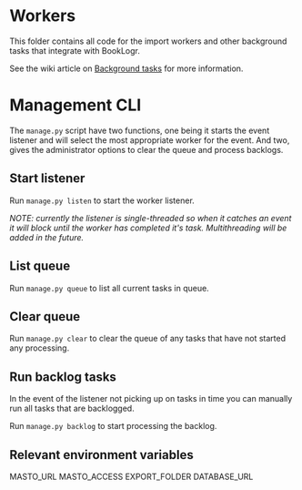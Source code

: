 # Workers
This folder contains all code for the import workers and other background tasks that integrate with BookLogr.

See the wiki article on [Background tasks](https://github.com/Mozzo1000/booklogr/wiki/Background-tasks) for more information.

# Management CLI
The `manage.py` script have two functions, one being it starts the event listener and will select the most appropriate worker for the event. And two, gives the administrator options to clear the queue and process backlogs.

## Start listener
Run `manage.py listen` to start the worker listener.

*NOTE: currently the listener is single-threaded so when it catches an event it will block until the worker has completed it's task. Multithreading will be added in the future.*

## List queue
Run `manage.py queue` to list all current tasks in queue.

## Clear queue
Run `manage.py clear` to clear the queue of any tasks that have not started any processing.

## Run backlog tasks
In the event of the listener not picking up on tasks in time you can manually run all tasks that are backlogged.

Run `manage.py backlog` to start processing the backlog. 


## Relevant environment variables
MASTO_URL
MASTO_ACCESS
EXPORT_FOLDER
DATABASE_URL